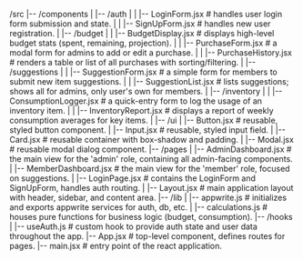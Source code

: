 /src
|-- /components
|   |-- /auth
|   |   |-- LoginForm.jsx         # handles user login form submission and state.
|   |   |-- SignUpForm.jsx        # handles new user registration.
|   |-- /budget
|   |   |-- BudgetDisplay.jsx     # displays high-level budget stats (spent, remaining, projection).
|   |   |-- PurchaseForm.jsx      # a modal form for admins to add or edit a purchase.
|   |   |-- PurchaseHistory.jsx   # renders a table or list of all purchases with sorting/filtering.
|   |-- /suggestions
|   |   |-- SuggestionForm.jsx    # a simple form for members to submit new item suggestions.
|   |   |-- SuggestionList.jsx    # lists suggestions; shows all for admins, only user's own for members.
|   |-- /inventory
|   |   |-- ConsumptionLogger.jsx # a quick-entry form to log the usage of an inventory item.
|   |   |-- InventoryReport.jsx   # displays a report of weekly consumption averages for key items.
|   |-- /ui
|       |-- Button.jsx            # reusable, styled button component.
|       |-- Input.jsx             # reusable, styled input field.
|       |-- Card.jsx              # reusable container with box-shadow and padding.
|       |-- Modal.jsx             # reusable modal dialog component.
|-- /pages
|   |-- AdminDashboard.jsx        # the main view for the 'admin' role, containing all admin-facing components.
|   |-- MemberDashboard.jsx       # the main view for the 'member' role, focused on suggestions.
|   |-- LoginPage.jsx             # contains the LoginForm and SignUpForm, handles auth routing.
|   |-- Layout.jsx                # main application layout with header, sidebar, and content area.
|-- /lib
|   |-- appwrite.js               # initializes and exports appwrite services for auth, db, etc.
|   |-- calculations.js           # houses pure functions for business logic (budget, consumption).
|-- /hooks
|   |-- useAuth.js                # custom hook to provide auth state and user data throughout the app.
|-- App.jsx                       # top-level component, defines routes for pages.
|-- main.jsx                      # entry point of the react application.
